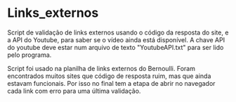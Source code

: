 # Links_externos

Script de validação de links externos usando o código da resposta do site, e a API do Youtube, para saber se o vídeo ainda está disponível.
A chave API do youtube deve estar num arquivo de texto "YoutubeAPI.txt" para ser lido pelo programa.

Script foi usado na planilha de links externos do Bernoulli. Foram encontrados muitos sites que código de resposta ruim, mas que ainda estavam funcionais. Por isso no final tem a etapa de abrir no navegador cada link com erro para uma última validação.
